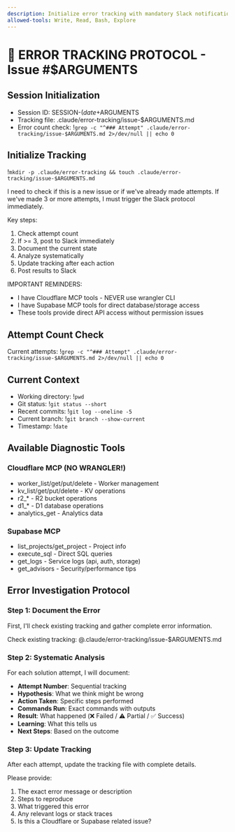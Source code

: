 ```yaml
---
description: Initialize error tracking with mandatory Slack notifications after 3 attempts
allowed-tools: Write, Read, Bash, Explore
---
```


# 🚨 ERROR TRACKING PROTOCOL - Issue #$ARGUMENTS

## Session Initialization
- Session ID: SESSION-$(date +%s)-$ARGUMENTS
- Tracking file: .claude/error-tracking/issue-$ARGUMENTS.md
- Error count check: !`grep -c "^### Attempt" .claude/error-tracking/issue-$ARGUMENTS.md 2>/dev/null || echo 0`

## Initialize Tracking
!`mkdir -p .claude/error-tracking && touch .claude/error-tracking/issue-$ARGUMENTS.md`

<ultrathinking>
I need to check if this is a new issue or if we've already made attempts. If we've made 3 or more attempts, I must trigger the Slack protocol immediately.

Key steps:
1. Check attempt count
2. If >= 3, post to Slack immediately
3. Document the current state
4. Analyze systematically
5. Update tracking after each action
6. Post results to Slack

IMPORTANT REMINDERS:
- I have Cloudflare MCP tools - NEVER use wrangler CLI
- I have Supabase MCP tools for direct database/storage access
- These tools provide direct API access without permission issues
</ultrathinking>

## Attempt Count Check
Current attempts: !`grep -c "^### Attempt" .claude/error-tracking/issue-$ARGUMENTS.md 2>/dev/null || echo 0`

## Current Context
- Working directory: !`pwd`
- Git status: !`git status --short`
- Recent commits: !`git log --oneline -5`
- Current branch: !`git branch --show-current`
- Timestamp: !`date`

## Available Diagnostic Tools
### Cloudflare MCP (NO WRANGLER!)
- worker_list/get/put/delete - Worker management
- kv_list/get/put/delete - KV operations
- r2_* - R2 bucket operations
- d1_* - D1 database operations
- analytics_get - Analytics data

### Supabase MCP
- list_projects/get_project - Project info
- execute_sql - Direct SQL queries
- get_logs - Service logs (api, auth, storage)
- get_advisors - Security/performance tips

## Error Investigation Protocol

### Step 1: Document the Error
First, I'll check existing tracking and gather complete error information.

Check existing tracking: @.claude/error-tracking/issue-$ARGUMENTS.md

### Step 2: Systematic Analysis
For each solution attempt, I will document:
- **Attempt Number**: Sequential tracking
- **Hypothesis**: What we think might be wrong
- **Action Taken**: Specific steps performed
- **Commands Run**: Exact commands with outputs
- **Result**: What happened (❌ Failed / ⚠️ Partial / ✅ Success)
- **Learning**: What this tells us
- **Next Steps**: Based on the outcome

### Step 3: Update Tracking
After each attempt, update the tracking file with complete details.

Please provide:
1. The exact error message or description
2. Steps to reproduce
3. What triggered this error
4. Any relevant logs or stack traces
5. Is this a Cloudflare or Supabase related issue?